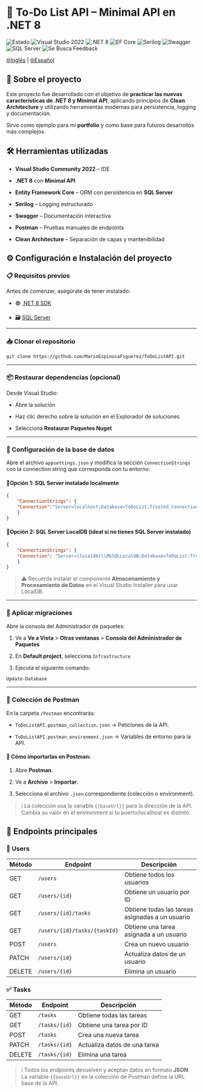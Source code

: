 
# 📝 To‑Do List API – Minimal API en .NET 8

![Estado](https://img.shields.io/badge/Estado-🚧%20En%20desarrollo-yellow?style=flat)
![Visual Studio 2022](https://img.shields.io/badge/Visual%20Studio-2022-blue?style=flat&logo=visual-studio&logoColor=white)
![.NET 8](https://img.shields.io/badge/.NET-8.0-purple?style=flat)
![EF Core](https://img.shields.io/badge/Entity%20Framework-Core-blue)
![Serilog](https://img.shields.io/badge/Logging-Serilog-green)
![Swagger](https://img.shields.io/badge/API%20Docs-Swagger-orange)
![SQL Server](https://img.shields.io/badge/Database-SQL%20Server-lightgrey)
![Se Busca Feedback](https://img.shields.io/badge/Se%20Busca-Feedback-brightgreen?style=flat)  

[🌐Inglés](README.en.md) | [🌐Español](README.es.md)

## 📌 Sobre el proyecto

Este proyecto fue desarrollado con el objetivo de **practicar las nuevas características de .NET 8 y Minimal API**, aplicando principios de **Clean Architecture** y utilizando herramientas modernas para persistencia, logging y documentación.

Sirve como ejemplo para mi **portfolio** y como base para futuros desarrollos más complejos.

  
## 🛠 Herramientas utilizadas

-  **Visual Studio Community 2022** – IDE

-  **.NET 8** con **Minimal API**

-  **Entity Framework Core** – ORM con persistencia en **SQL Server**

-  **Serilog** – Logging estructurado

-  **Swagger** – Documentación interactiva

-  **Postman** – Pruebas manuales de endpoints

-  **Clean Architecture** – Separación de capas y mantenibilidad


## ⚙️ Configuración e Instalación del proyecto

### 📋 Requisitos previos

Antes de comenzar, asegúrate de tener instalado:

- 🟣 [.NET 8 SDK](https://dotnet.microsoft.com/en-us/download)

- 🗃️ [SQL Server](https://www.microsoft.com/en-us/sql-server/sql-server-downloads)

---

### 📥 Clonar el repositorio

```git
git clone https://github.com/MarioEspinosaFiguerez/ToDoListAPI.git
```

---

### 📦 Restaurar dependencias (opcional)

Desde Visual Studio:

- Abre la solución

- Haz clic derecho sobre la solución en el Explorador de soluciones

- Selecciona **Restaurar Paquetes Nuget**
 
---


### 🔧 Configuración de la base de datos

Abre el archivo `appsettings.json` y modifica la sección `ConnectionStrings` con la connection string que corresponda con tu entorno:

#### 🔹Opción 1: SQL Server instalado localmente
```json
{
    "ConnectionStrings": {
	"Connection":"Server=localhost;Database=ToDoList;Trusted_Connection=True;TrustServerCertificate=True;MultipleActiveResultSets=true"
    }
}
```

####  🔹Opción 2: SQL Server LocalDB (ideal si no tienes SQL Server instalado)
```json
{
    "ConnectionStrings": {
	"Connection": "Server=(localdb)\\MSSQLLocalDB;Database=ToDoList;Trusted_Connection=True;TrustServerCertificate=True;MultipleActiveResultSets=true"
    }
}

```  
>⚠️ Recuerda instalar el componente **Almacenamiento y Procesamiento de Datos** en el Visual Studio Installer para usar LocalDB.
 ---

### 🚀 Aplicar migraciones

Abre la consola del Administrador de paquetes:

1. Ve a **Ve a Vista** > **Otras ventanas** > **Consola del Administrador de Paquetes**

2. En **Default project**, selecciona `Infrastructure`

3. Ejecuta el siguiente comando:

```bash
Update-Database
```
---  

### 📮 Colección de Postman

En la carpeta `/Postman` encontrarás:

-  `ToDoListAPI.postman_collection.json` → Peticiones de la API.

-  `ToDoListAPI.postman_environment.json` → Variables de entorno para la API.

#### 📌 Cómo importarlas en Postman:

1. Abre **Postman**.

2. Ve a **Archivo** > **Importar**.

3. Selecciona el archivo `.json` correspondiente (colección o environment).

> ℹ️ La colección usa la variable `{{baseUrl}}` para la dirección de la API.
> Cambia su valor en el environment si tu puerto/localhost es distinto.

## 📑 Endpoints principales

### 👤 Users
| Método | Endpoint                                         | Descripción                              |
|--------|--------------------------------------------------|------------------------------------------|
| GET    | `/users`                                         | Obtiene todos los usuarios               |
| GET    | `/users/{id}`                                    | Obtiene un usuario por ID                 |
| GET    | `/users/{id}/tasks`                              | Obtiene todas las tareas asignadas a un usuario	|
| GET    | `/users/{id}/tasks/{taskId}`                     | Obtiene una tarea asignada a un usuario   |
| POST   | `/users`                                         | Crea un nuevo usuario                     |
| PATCH  | `/users/{id}`                                    | Actualiza datos de un usuario             |
| DELETE| `/users/{id}`                                     | Elimina un usuario                        |


### ✅ Tasks
| Método | Endpoint                                         | Descripción                              |
|--------|--------------------------------------------------|------------------------------------------|
| GET    | `/tasks`                                         | Obtiene todas las tareas                  |
| GET    | `/tasks/{id}`                                    | Obtiene una tarea por ID                  |
| POST   | `/tasks`                                         | Crea una nueva tarea                      |
| PATCH  | `/tasks/{id}`                                    | Actualiza datos de una tarea              |
| DELETE | `/tasks/{id}`                                    | Elimina una tarea             			|

> ℹ️ Todos los endpoints devuelven y aceptan datos en formato **JSON**.  
> La variable `{{baseUrl}}` en la colección de Postman define la URL base de la API.
